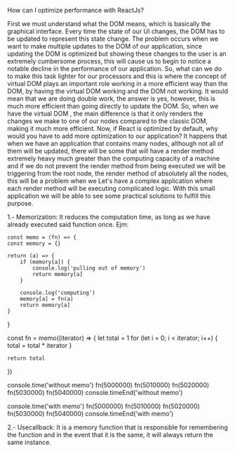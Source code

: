 How can I optimize performance with ReactJs?

First we must understand what the DOM means, which is basically the graphical interface. Every time the state of our UI changes, the DOM has to be updated to represent this state change. The problem occurs when we want to make multiple updates to the DOM of our application, since updating the DOM is optimized but showing these changes to the user is an extremely cumbersome process, this will cause us to begin to notice a notable decline in the performance of our application. So, what can we do to make this task lighter for our processors and this is where the concept of virtual DOM plays an important role working in a more efficient way than the DOM, by having the virtual DOM working and the DOM not working. It would mean that we are doing double work, the answer is yes, however, this is much more efficient than going directly to update the DOM. So, when we have the virtual DOM , the main difference is that it only renders the changes we make to one of our nodes compared to the classic DOM, making it much more efficient. Now, if React is optimized by default, why would you have to add more optimization to our application? It happens that when we have an application that contains many nodes, although not all of them will be updated, there will be some that will have a render method extremely heavy much greater than the computing capacity of a machine and if we do not prevent the render method from being executed we will be triggering from the root node, the render method of absolutely all the nodes, this will be a problem when we Let's have a complex application where each render method will be executing complicated logic. With this small application we will be able to see some practical solutions to fulfill this purpose.

1.- Memorization: It reduces the computation time, as long as we have already executed said function once. Ejm:

    const memo = (fn) => {
	const memory = {}

	return (a) => {
		if (memory[a]) {
			console.log('pulling out of memory')
			return memory[a]
		}

		console.log('computing')
		memory[a] = fn(a)
		return memory[a]
	}
}

const fn = memo((iterator) => {
	let total = 1
	for (let i = 0; i < iterator; i++) {
		total = total * iterator
	}

	return total
})

console.time('without memo')
fn(5000000)
fn(5010000)
fn(5020000)
fn(5030000)
fn(5040000)
console.timeEnd('without memo')

console.time('with memo')
fn(5000000)
fn(5010000)
fn(5020000)
fn(5030000)
fn(5040000)
console.timeEnd('with memo')

2.- Usecallback: It is a memory function that is responsible for remembering the function and in the event that it is the same, it will always return the same instance.